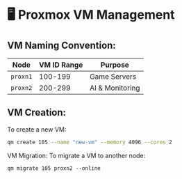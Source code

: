 # 🖥️ Proxmox VM Management

## VM Naming Convention:
| Node   | VM ID Range | Purpose |
|--------|------------|---------|
| `proxn1` | 100-199  | Game Servers |
| `proxn2` | 200-299  | AI & Monitoring |

## VM Creation:
To create a new VM:
```bash
qm create 105 --name "new-vm" --memory 4096 --cores 2
```

VM Migration:
To migrate a VM to another node:

```
qm migrate 105 proxn2 --online
```


